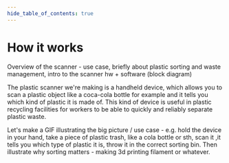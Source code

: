 ```yaml
---
hide_table_of_contents: true
---
```


# How it works

Overview of the scanner - use case, briefly about plastic sorting and waste management, intro to the scanner hw + software (block diagram)

The plastic scanner we're making is a handheld device, which allows you to scan a plastic object like a coca-cola bottle for example and it tells you which kind of plastic it is made of. This kind of device is useful in plastic recycling facilities for workers to be able to quickly and reliably separate plastic waste.


Let's make a GIF illustrating the big picture / use case - e.g. hold the device in your hand, take a piece of plastic trash, like a cola bottle or sth, scan it ,it tells you which type of plastic it is, throw it in the correct sorting bin. Then illustrate why sorting matters - making 3d printing filament or whatever.